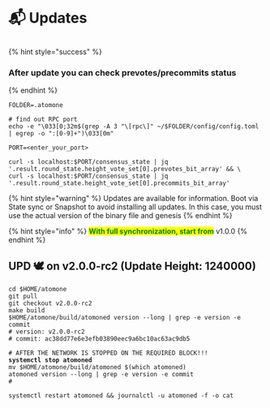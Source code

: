 # 📬 Updates

##

{% hint style="success" %}
### After update you can check prevotes/precommits status
{% endhint %}

```shell
FOLDER=.atomone

# find out RPC port
echo -e "\033[0;32m$(grep -A 3 "\[rpc\]" ~/$FOLDER/config/config.toml | egrep -o ":[0-9]+")\033[0m"

PORT=<enter_your_port>

curl -s localhost:$PORT/consensus_state | jq '.result.round_state.height_vote_set[0].prevotes_bit_array' && \
curl -s localhost:$PORT/consensus_state | jq '.result.round_state.height_vote_set[0].precommits_bit_array'
```

{% hint style="warning" %}
Updates are available for information. Boot via State sync or Snapshot to avoid installing all updates. In this case, you must use the actual version of the binary file and genesis
{% endhint %}

{% hint style="info" %}
<mark style="color:green;">**With full synchronization, start from**</mark> v1.0.0
{% endhint %}

## UPD 🕊 on  v2.0.0-rc2 (Update Height: 1240000)

<pre class="language-shell"><code class="lang-shell">cd $HOME/atomone
git pull
git checkout v2.0.0-rc2
make build
$HOME/atomone/build/atomoned version --long | grep -e version -e commit
# version: v2.0.0-rc2
# commit: ac38dd77e6e3efb03890eec9a6bc10ac63ac9db5

# AFTER THE NETWORK IS STOPPED ON THE REQUIRED BLOCK!!!
<strong>systemctl stop atomoned
</strong>mv $HOME/atomone/build/atomoned $(which atomoned)
atomoned version --long | grep -e version -e commit
#

systemctl restart atomoned &#x26;&#x26; journalctl -u atomoned -f -o cat
</code></pre>

